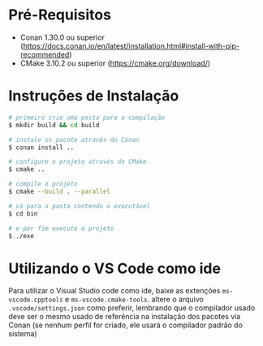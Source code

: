 # Pré-Requisitos

* Conan 1.30.0 ou superior (https://docs.conan.io/en/latest/installation.html#install-with-pip-recommended)
* CMake 3.10.2 ou superior (https://cmake.org/download/)

# Instruções de Instalação

```bash
# primeiro crie uma pasta para a compilação
$ mkdir build && cd build

# instale os pacote através do Conan
$ conan install ..

# configure o projeto através do CMake
$ cmake ..

# compile o projeto
$ cmake --build . --parallel

# vá para a pasta contendo o executável
$ cd bin

# e por fim execute o projeto
$ ./exe
```

# Utilizando o VS Code como ide

Para utilizar o Visual Studio code como ide, baixe as extenções `ms-vscode.cpptools` e `ms-vscode.cmake-tools`. altere o arquivo `.vscode/settings.json` como preferir, lembrando que o compilador usado deve ser o mesmo usado de referência na instalação dos pacotes via Conan (se nenhum perfil for criado, ele usará o compilador padrão do sistema)
